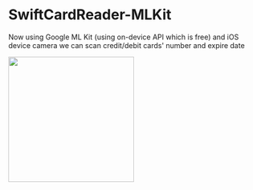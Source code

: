 # SwiftCardReader-MLKit
Now using Google ML Kit (using on-device API which is free) and iOS device camera we can scan credit/debit cards' number and expire date

<p float="center">
    <img src="https://github.com/bilalBakhrom/SwiftCardReader-MLKit/blob/master/SwiftCardReader/Resources/Assets.xcassets/readme-md/scan.dataset/scan.gif" width="250" />
</p>
